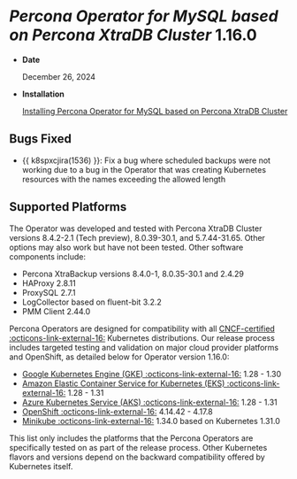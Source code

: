 # *Percona Operator for MySQL based on Percona XtraDB Cluster* 1.16.0

* **Date**

   December 26, 2024

* **Installation**

   [Installing Percona Operator for MySQL based on Percona XtraDB Cluster](../System-Requirements.md#installation-guidelines)

## Bugs Fixed

* {{ k8spxcjira(1536) }}: Fix a bug where scheduled backups were not working due to a bug in the Operator that was creating Kubernetes resources with the names exceeding the allowed length

## Supported Platforms

The Operator was developed and tested with Percona XtraDB Cluster versions 8.4.2-2.1 (Tech preview), 8.0.39-30.1, and 5.7.44-31.65. Other options may also work but have not been tested. Other software components include:

* Percona XtraBackup versions 8.4.0-1, 8.0.35-30.1 and 2.4.29
* HAProxy 2.8.11
* ProxySQL 2.7.1
* LogCollector based on fluent-bit 3.2.2
* PMM Client 2.44.0

Percona Operators are designed for compatibility with all [CNCF-certified :octicons-link-external-16:](https://www.cncf.io/training/certification/software-conformance/) Kubernetes distributions. Our release process includes targeted testing and validation on major cloud provider platforms and OpenShift, as detailed below for Operator version 1.16.0:

* [Google Kubernetes Engine (GKE) :octicons-link-external-16:](https://cloud.google.com/kubernetes-engine) 1.28 - 1.30
* [Amazon Elastic Container Service for Kubernetes (EKS) :octicons-link-external-16:](https://aws.amazon.com) 1.28 - 1.31
* [Azure Kubernetes Service (AKS) :octicons-link-external-16:](https://azure.microsoft.com/en-us/services/kubernetes-service/) 1.28 - 1.31
* [OpenShift :octicons-link-external-16:](https://www.redhat.com/en/technologies/cloud-computing/openshift) 4.14.42 - 4.17.8
* [Minikube :octicons-link-external-16:](https://minikube.sigs.k8s.io/docs/) 1.34.0 based on Kubernetes 1.31.0

This list only includes the platforms that the Percona Operators are specifically tested on as part of the release process. Other Kubernetes flavors and versions depend on the backward compatibility offered by Kubernetes itself.
